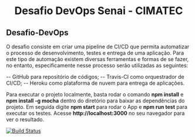 <h1 align="center"> Desafio DevOps Senai - CIMATEC </h1>

## Desafio-DevOps

O desafio consiste em criar uma pipeline de CI/CD que permita automatizar o processo de desenvolvimento, testes e entrega de uma aplicação.
Para este tipo de automação existem diversas ferramentas e formas de se fazer, no entanto, especificamente nesse processo serão utilizadas as seguintes:

-- GitHub para repositório de códigos;
-- Travis-CI como orquestrador de CI/CD;
-- Heroku como plataforma de nuvem para entrega de aplicações.

Para executar o projeto localmente, basta rodar o comando **npm install** e **npm install -g mocha** dentro do diretório para baixar as dependências do projeto. Em seguida digite **npm start** para rodar o App e **npm run test** para executar os testes. Acesse **http://localhost:3000** no seu navegador para ver o resultado.

<!-- Flag Travis-CI - GitHub -->

[![Build Status](https://app.travis-ci.com/crysmar1/desafio-devops.svg?branch=main)](https://app.travis-ci.com/crysmar1/desafio-devops)
